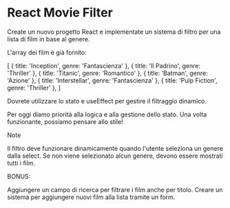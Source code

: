 React Movie Filter
 ===

Create un nuovo progetto React e implementate un sistema di filtro per una lista di film in base al genere.

L'array dei film è già fornito:

 [
     { title: 'Inception', genre: 'Fantascienza' },
        { title: 'Il Padrino', genre: 'Thriller' },
           { title: 'Titanic', genre: 'Romantico' },
              { title: 'Batman', genre: 'Azione' },
                 { title: 'Interstellar', genre: 'Fantascienza' },
                    { title: 'Pulp Fiction', genre: 'Thriller' },
                     ]

Dovrete utilizzare lo stato e useEffect per gestire il filtraggio dinamico.

Per oggi diamo priorità alla logica e alla gestione dello stato. Una volta funzionante, possiamo pensare allo stile!

Note

Il filtro deve funzionare dinamicamente quando l'utente seleziona un genere dalla select.
Se non viene selezionato alcun genere, devono essere mostrati tutti i film.

BONUS:

Aggiungere un campo di ricerca per filtrare i film anche per titolo.
Creare un sistema per aggiungere nuovi film alla lista tramite un form.
